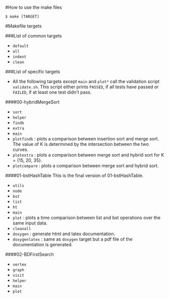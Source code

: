 #How to use the make files
```
$ make [TARGET]
```

#Makefile targets

###List of common targets
- `default`
- `all`
- `indent`
- `clean`

###List of specific targets

- All the following targets except `main` and `plot*` call the validation 
  script `validate.sh`. This script either prints `PASSED`, if all tests have 
  passed or `FAILED`, if at least one test didn't pass.

####00-hybridMergeSort

- `sort`
- `helper`
- `findk`
- `extra`
- `main`
- `plotfindk` : plots a comparison between insertion sort and merge sort. 
  The value of K is determined by the intersection between the two curves.
- `plotextra` : plots a comparison between merge sort and hybrid sort 
  for K = {15, 20, 35}.
- `plotcompare` : plots a comparison between merge sort and hybrid sort.

####01-bstHashTable
This is the final version of 01-bstHashTable.
- `utils`
- `node`
- `bst`
- `list`
- `ht`
- `main`
- `plot` : plots a time comparison between list and bst operations over the 
  same input data.
- `cleanall`
- `doxygen` : generate html and latex documentation.
- `doxygenlatex` : same as `doxygen` target but a pdf file of the documentation 
  is generated.

####02-BDFirstSearch
- `vertex`
- `graph`
- `visit`
- `helper`
- `main`
- `plot`

